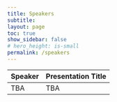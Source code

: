 ```yaml
---
title: Speakers
subtitle:
layout: page
toc: true
show_sidebar: false
# hero_height: is-small
permalink: /speakers
---
```

Speaker | Presentation Title
---------|-------------------
TBA | TBA
